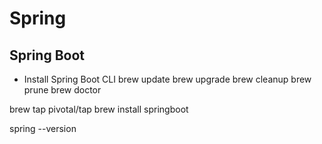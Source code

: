 # Spring

## Spring Boot

- Install Spring Boot CLI
brew update
brew upgrade
brew cleanup
brew prune
brew doctor

brew tap pivotal/tap
brew install springboot

spring --version
